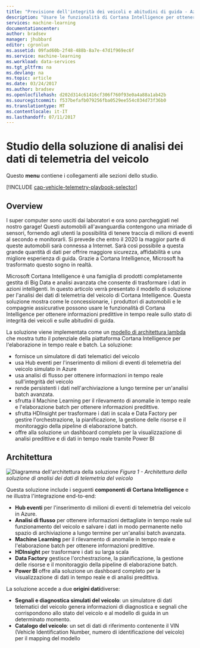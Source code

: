 ```yaml
---
title: "Previsione dell'integrità dei veicoli e abitudini di guida - Azure | Documentazione Microsoft"
description: "Usare le funzionalità di Cortana Intelligence per ottenere informazioni dettagliate predittive e in tempo reale sullo stato di integrità del veicolo e sulle abitudini di guida."
services: machine-learning
documentationcenter: 
author: bradsev
manager: jhubbard
editor: cgronlun
ms.assetid: 09fad60b-2f48-488b-8a7e-47d1f969ec6f
ms.service: machine-learning
ms.workload: data-services
ms.tgt_pltfrm: na
ms.devlang: na
ms.topic: article
ms.date: 03/24/2017
ms.author: bradsev
ms.openlocfilehash: d202d314c61416cf306f760f93e0a4a88a1ab42b
ms.sourcegitcommit: f537befafb079256fba0529ee554c034d73f36b0
ms.translationtype: MT
ms.contentlocale: it-IT
ms.lasthandoff: 07/11/2017
---
```

# <a name="vehicle-telemetry-analytics-solution-playbook"></a>Studio della soluzione di analisi dei dati di telemetria del veicolo
Questo **menu** contiene i collegamenti alle sezioni dello studio. 

[!INCLUDE [cap-vehicle-telemetry-playbook-selector](../../includes/cap-vehicle-telemetry-playbook-selector.md)]

## <a name="overview"></a>Overview
I super computer sono usciti dai laboratori e ora sono parcheggiati nel nostro garage! Questi automobili all'avanguardia contengono una miriade di sensori, fornendo agli utenti la possibilità di tenere traccia di milioni di eventi al secondo e monitorarli. Si prevede che entro il 2020 la maggior parte di queste automobili sarà connessa a Internet. Sarà così possibile a questa grande quantità di dati per offrire maggiore sicurezza, affidabilità e una migliore esperienza di guida. Grazie a Cortana Intelligence, Microsoft ha trasformato questo sogno in realtà.

Microsoft Cortana Intelligence è una famiglia di prodotti completamente gestita di Big Data e analisi avanzata che consente di trasformare i dati in azioni intelligenti. In questo articolo verrà presentato il modello di soluzione per l'analisi dei dati di telemetria del veicolo di Cortana Intelligence. Questa soluzione mostra come le concessionarie, i produttori di automobili e le compagnie assicurative possono usare le funzionalità di Cortana Intelligence per ottenere informazioni predittive in tempo reale sullo stato di integrità dei veicoli e sulle abitudini di guida. 

La soluzione viene implementata come un [modello di architettura lambda](https://en.wikipedia.org/wiki/Lambda_architecture) che mostra tutto il potenziale della piattaforma Cortana Intelligence per l'elaborazione in tempo reale e batch. La soluzione: 

* fornisce un simulatore di dati telematici del veicolo
* usa Hub eventi per l'inserimento di milioni di eventi di telemetria del veicolo simulato in Azure 
* usa analisi di flusso per ottenere informazioni in tempo reale sull'integrità del veicolo
* rende persistenti i dati nell'archiviazione a lungo termine per un'analisi batch avanzata. 
* sfrutta il Machine Learning per il rilevamento di anomalie in tempo reale e l'elaborazione batch per ottenere informazioni predittive.
* sfrutta HDInsight per trasformare i dati in scala e Data Factory per gestire l'orchestrazione, la pianificazione, la gestione delle risorse e il monitoraggio della pipeline di elaborazione batch. 
* offre alla soluzione un dashboard completo per la visualizzazione di analisi predittive e di dati in tempo reale tramite Power BI

## <a name="architecture"></a>Architettura
![Diagramma dell'architettura della soluzione](./media/cortana-analytics-playbook-vehicle-telemetry/fig1-vehicle-telemetry-annalytics-solution-architecture.png)
*Figura 1 - Architettura della soluzione di analisi dei dati di telemetria del veicolo*

Questa soluzione include i seguenti **componenti di Cortana Intelligence** e ne illustra l'integrazione end-to-end:

* **Hub eventi** per l'inserimento di milioni di eventi di telemetria del veicolo in Azure.
* **Analisi di flusso** per ottenere informazioni dettagliate in tempo reale sul funzionamento del veicolo e salvare i dati in modo permanente nello spazio di archiviazione a lungo termine per un'analisi batch avanzata.
* **Machine Learning** per il rilevamento di anomalie in tempo reale e l'elaborazione batch per ottenere informazioni predittive.
* **HDInsight** per trasformare i dati su larga scala
* **Data Factory** gestisce l'orchestrazione, la pianificazione, la gestione delle risorse e il monitoraggio della pipeline di elaborazione batch.
* **Power BI** offre alla soluzione un dashboard completo per la visualizzazione di dati in tempo reale e di analisi predittiva.

La soluzione accede a due **origini dati**diverse: 

* **Segnali e diagnostica simulati del veicolo**: un simulatore di dati telematici del veicolo genera informazioni di diagnostica e segnali che corrispondono allo stato del veicolo e al modello di guida in un determinato momento. 
* **Catalogo del veicolo**: un set di dati di riferimento contenente il VIN (Vehicle Identification Number, numero di identificazione del veicolo) per il mapping del modello

